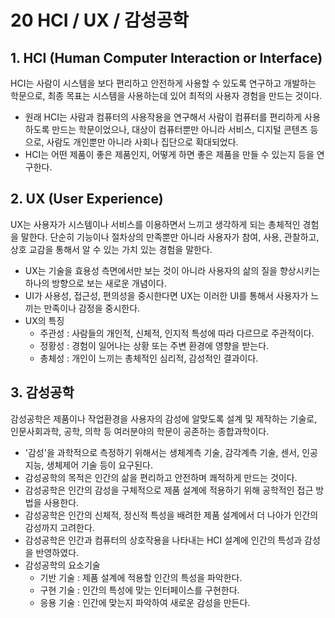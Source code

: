 # 20 HCI / UX / 감성공학

## 1. HCI (Human Computer Interaction or Interface)

HCI는 사람이 시스템을 보다 편리하고 안전하게 사용할 수 있도록 연구하고 개발하는 학문으로, 최종 목표는 시스템을 사용하는데 있어 최적의 사용자 경험을 만드는 것이다.

- 원래 HCI는 사람과 컴퓨터의 사용작용을 연구해서 사람이 컴퓨터를 편리하게 사용하도록 만드는 학문이었으나, 대상이 컴퓨터뿐만 아니라 서비스, 디지털 콘텐츠 등으로, 사람도 개인뿐만 아니라 사회나 집단으로 확대되었다.
- HCI는 어떤 제품이 좋은 제품인지, 어떻게 하면 좋은 제품을 만들 수 있는지 등을 연구한다.

## 2. UX (User Experience)

UX는 사용자가 시스템이나 서비스를 이용하면서 느끼고 생각하게 되는 총체적인 경험을 말한다. 단순히 기능이나 절차상의 만족뿐만 아니라 사용자가 참여, 사용, 관찰하고, 상호 교감을 통해서 알 수 있는 가치 있는 경험을 말한다.

- UX는 기술을 효용성 측면에서만 보는 것이 아니라 사용자의 삶의 질을 향상시키는 하나의 방향으로 보는 새로운 개념이다.
- UI가 사용성, 접근성, 편의성을 중시한다면 UX는 이러한 UI를 통해서 사용자가 느끼는 만족이나 감정을 중시한다.
- UX의 특징
  - 주관성 : 사람들의 개인적, 신체적, 인지적 특성에 따라 다르므로 주관적이다.
  - 정황성 : 경험이 일어나는 상황 또는 주변 환경에 영향을 받는다.
  - 총체성 : 개인이 느끼는 총체적인 심리적, 감성적인 결과이다.

## 3. 감성공학

감성공학은 제품이나 작업환경을 사용자의 감성에 알맞도록 설계 및 제작하는 기술로, 인문사회과학, 공학, 의학 등 여러분야의 학문이 공존하는 종합과학이다.

- '감성'을 과학적으로 측정하기 위해서는 생체계측 기술, 감각계측 기술, 센서, 인공지능, 생체제어 기술 등이 요구된다.
- 감성공학의 목적은 인간의 삶을 편리하고 안전하며 쾌적하게 만드는 것이다.
- 감성공학은 인간의 감성을 구체적으로 제품 설계에 적용하기 위해 공학적인 접근 방법을 사용한다.
- 감성공학은 인간의 신체적, 정신적 특성을 배려한 제품 설계에서 더 나아가 인간의 감성까지 고려한다.
- 감성공학은 인간과 컴퓨터의 상호작용을 나타내는 HCI 설계에 인간의 특성과 감성을 반영하였다.
- 감성공학의 요소기술
  - 기반 기술 : 제품 설계에 적용할 인간의 특성을 파악한다.
  - 구현 기술 : 인간의 특성에 맞는 인터페이스를 구현한다.
  - 응용 기술 : 인간에 맞는지 파악하여 새로운 감성을 만든다.